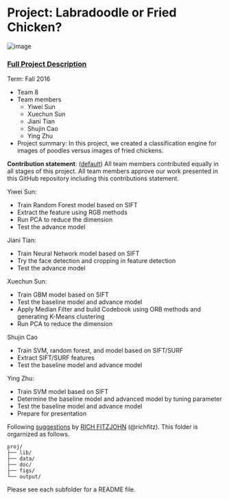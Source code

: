 # Project: Labradoodle or Fried Chicken? 
![image](https://s-media-cache-ak0.pinimg.com/236x/6b/01/3c/6b013cd759c69d17ffd1b67b3c1fbbbf.jpg)
### [Full Project Description](doc/project3_desc.html)

Term: Fall 2016

+ Team 8
+ Team members
	+ Yiwei Sun 
	+ Xuechun Sun
	+ Jiani Tian
	+ Shujin Cao
	+ Ying Zhu
+ Project summary: In this project, we created a classification engine for images of poodles versus images of fried chickens. 
	
**Contribution statement**: ([default](doc/a_note_on_contributions.md)) All team members contributed equally in all stages of this project. All team members approve our work presented in this GitHub repository including this contributions statement. 

Yiwei Sun: 
- Train Random Forest model based on SIFT
- Extract the feature using RGB methods
- Run PCA to reduce the dimension
- Test the advance model

Jiani Tian: 
- Train Neural Network model based on SIFT
- Try the face detection and cropping in feature detection
- Test the advance model

Xuechun Sun: 
- Train GBM model based on SIFT
- Test the baseline model and advance model
- Apply Median Filter and build Codebook using ORB methods and generating K-Means clustering
- Run PCA to reduce the dimension


Shujin Cao
- Train SVM, random forest, and model based on SIFT/SURF
- Extract SIFT/SURF features
- Test the baseline model and advance model

Ying Zhu: 
- Train SVM model based on SIFT
- Determine the baseline model and advanced model by tuning parameter
- Test the baseline model and advance model
- Prepare for presentation



Following [suggestions](http://nicercode.github.io/blog/2013-04-05-projects/) by [RICH FITZJOHN](http://nicercode.github.io/about/#Team) (@richfitz). This folder is orgarnized as follows.

```
proj/
├── lib/
├── data/
├── doc/
├── figs/
└── output/
```

Please see each subfolder for a README file.
